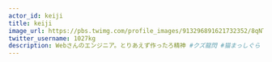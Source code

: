 ```yaml
---
actor_id: keiji
title: keiji
image_url: https://pbs.twimg.com/profile_images/913296891621732352/8qNT9Miw_400x400.jpg
twitter_username: 1027kg
description: Webさんのエンジニア。とりあえず作ったろ精神 #クズ龍閃 #猫まっしぐら #NativeNagoyan
---
```

